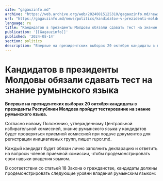```yaml
---
site: "gagauzinfo.md"
archive: "https://web.archive.org/web/20240815125310/gagauzinfo.md/news/politics/kandidatov-v-prezidenti-moldovi-obyazali-sdavat-test-na-znanie-ruminskogo-yazika"
url: "https://gagauzinfo.md/news/politics/kandidatov-v-prezidenti-moldovi-obyazali-sdavat-test-na-znanie-ruminskogo-yazika"
language: ru
title: "Кандидатов в президенты Молдовы обязали сдавать тест на знание румынского языка"
publication: '[[Gagauzinfo]]'
published: '2024-08-14'
section: politics
description: "Впервые на президентских выборах 20 октября кандидаты в президенты Республики Молдова пройдут тестирование на знание румынского языка."
---
```


# Кандидатов в президенты Молдовы обязали сдавать тест на знание румынского языка

**Впервые на президентских выборах 20 октября кандидаты в президенты Республики Молдова пройдут тестирование на знание румынского языка.**

Согласно новому Положению, утвержденному Центральной избирательной комиссией, знание румынского языка у кандидатов будет проверяться приемной комиссией при подаче документов для регистрации инициативных групп, пишет rupor.md.

Каждый кандидат будет обязан лично заполнить декларацию и ответить на вопросы членов приемной комиссии, чтобы продемонстрировать свои навыки владения языком.

В соответствии со статьей 18 Закона о гражданстве, кандидаты должны продемонстрировать следующие уровни владения румынским языком: